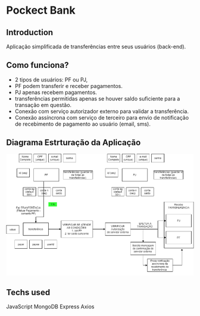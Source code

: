 # Pockect Bank

## Introduction

Aplicação simplificada de transferências entre seus usuários (back-end). 

## Como funciona? 

- 2 tipos de usuários: PF ou PJ,
- PF podem transferir e receber pagamentos. 
- PJ apenas recebem pagamentos. 
- transferências permitidas apenas se houver saldo suficiente para a transação em questão.
- Conexão com serviço autorizador externo para validar a transferência. 
- Conexão assíncrona com serviço de terceiro para envio de notificação de recebimento de pagamento ao usuário (email, sms).

## Diagrama Estrturação da Aplicação
![diagrama entidade-relacionamento](diagram.png)

## Techs used
JavaScript
MongoDB
Express
Axios
